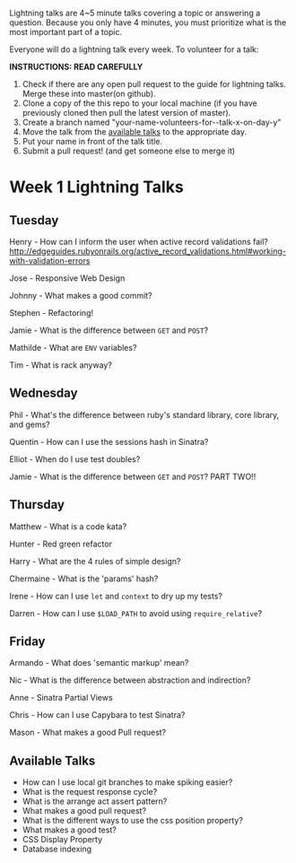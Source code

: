 Lightning talks are 4~5 minute talks covering a topic or answering a question.
Because you only have 4 minutes, you must prioritize what is the most important
part of a topic.

Everyone will do a lightning talk every week. To volunteer for a talk:

**INSTRUCTIONS: READ CAREFULLY**

1. Check if there are any open pull request to the guide for lightning talks.
Merge these into master(on github).
2. Clone a copy of the this repo to your local machine (if you have previously
cloned then pull the latest version of master).
3. Create a branch named "your-name-volunteers-for--talk-x-on-day-y"
4. Move the talk from the [available talks](#available-talks) to the appropriate
   day.
5. Put your name in front of the talk title.
6. Submit a pull request!  (and get someone else to merge it)


# Week 1 Lightning Talks

## Tuesday
 Henry - How can I inform the user when active record validations fail? http://edgeguides.rubyonrails.org/active_record_validations.html#working-with-validation-errors

 Jose - Responsive Web Design

 Johnny - What makes a good commit?

 Stephen - Refactoring!

 Jamie - What is the difference between `GET` and `POST`?

 Mathilde - What are `ENV` variables?

 Tim - What is rack anyway?

## Wednesday


Phil - What's the difference between ruby's standard library, core library, and gems?

Quentin - How can I use the sessions hash in Sinatra?

Elliot - When do I use test doubles?

Jamie - What is the difference between `GET` and `POST`? PART TWO!!


## Thursday
  Matthew - What is a code kata?

  Hunter - Red green refactor

  Harry - What are the 4 rules of simple design?

  Chermaine - What is the 'params' hash?

  Irene - How can I use `let` and `context` to dry up my tests?

  Darren - How can I use `$LOAD_PATH` to avoid using `require_relative`?

## Friday

Armando - What does 'semantic markup' mean?

Nic - What is the difference between abstraction and indirection?

Anne - Sinatra Partial Views

Chris - How can I use Capybara to test Sinatra?

Mason - What makes a good Pull request?

## Available Talks

* How can I use local git branches to make spiking easier?
* What is the request response cycle?
* What is the arrange act assert pattern?
* What makes a good pull request?
* What is the different ways to use the css position property?
* What makes a good test?
* CSS Display Property
* Database indexing

